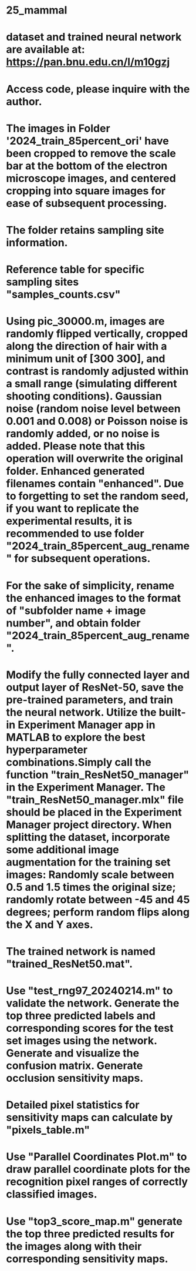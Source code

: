 # 25_mammal
# dataset and trained neural network are available at: https://pan.bnu.edu.cn/l/m10gzj     
# Access code, please inquire with the author.

# The images in Folder '2024_train_85percent_ori' have been cropped to remove the scale bar at the bottom of the electron microscope images, and centered cropping into square images for ease of subsequent processing. 
# The folder retains sampling site information. 
# Reference table for specific sampling sites "samples_counts.csv"

# Using pic_30000.m, images are randomly flipped vertically, cropped along the direction of hair with a minimum unit of [300 300], and contrast is randomly adjusted within a small range (simulating different shooting conditions). Gaussian noise (random noise level between 0.001 and 0.008) or Poisson noise is randomly added, or no noise is added. Please note that this operation will overwrite the original folder. Enhanced generated filenames contain "enhanced". Due to forgetting to set the random seed, if you want to replicate the experimental results, it is recommended to use folder "2024_train_85percent_aug_rename" for subsequent operations.

# For the sake of simplicity, rename the enhanced images to the format of "subfolder name + image number", and obtain folder "2024_train_85percent_aug_rename".

# Modify the fully connected layer and output layer of ResNet-50, save the pre-trained parameters, and train the neural network. Utilize the built-in Experiment Manager app in MATLAB to explore the best hyperparameter combinations.Simply call the function "train_ResNet50_manager" in the Experiment Manager. The "train_ResNet50_manager.mlx" file should be placed in the Experiment Manager project directory.  When splitting the dataset, incorporate some additional image augmentation for the training set images: Randomly scale between 0.5 and 1.5 times the original size; randomly rotate between -45 and 45 degrees; perform random flips along the X and Y axes.

# The trained network is named "trained_ResNet50.mat".

# Use "test_rng97_20240214.m" to validate the network. Generate the top three predicted labels and corresponding scores for the test set images using the network. Generate and visualize the confusion matrix. Generate occlusion sensitivity maps.

# Detailed pixel statistics for sensitivity maps can calculate by "pixels_table.m"

# Use "Parallel Coordinates Plot.m" to draw parallel coordinate plots for the recognition pixel ranges of correctly classified images.

# Use "top3_score_map.m" generate the top three predicted results for the images along with their corresponding sensitivity maps.






